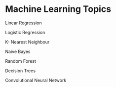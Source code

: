 # Machine Learning Topics

Linear Regression

Logistic Regression

K- Nearest Neighbour

Naive Bayes

Random Forest

Decision Trees

Convolutional Neural Network

